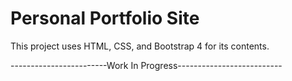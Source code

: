 # Personal Portfolio Site

This project uses HTML, CSS, and Bootstrap 4 for its contents.

------------------------Work In Progress--------------------------
